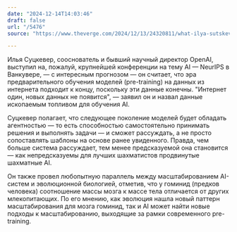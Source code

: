 ```yaml
---
date: "2024-12-14T14:03:46"
draft: false
url: "/5476"
source: "https://www.theverge.com/2024/12/13/24320811/what-ilya-sutskever-sees-openai-model-data-training"

---
```


Илья Суцкевер, сооснователь и бывший научный директор OpenAI, выступил на, пожалуй, крупнейшей конференции на тему AI — NeurIPS в Ванкувере, — с интересным прогнозом — он считает, что эра предварительного обучения моделей (pre-training) на данных из интернета подходит к концу, поскольку эти данные конечны. "Интернет один, новых данных не появится", — заявил он и назвал данные ископаемым топливом для обучения AI.

Суцкевер полагает, что следующее поколение моделей будет обладать агентностью — то есть способностью самостоятельно принимать решения и выполнять задачи — и сможет рассуждать, а не просто сопоставлять шаблоны на основе ранее увиденного. Правда, чем больше система рассуждает, тем менее предсказуемой она становится — как непредсказуемы для лучших шахматистов продвинутые шахматные AI.

Он также провел любопытную параллель между масштабированием AI-систем и эволюционной биологией, отметив, что у гоминид (предков человека) соотношение массы мозга к массе тела отличается от других млекопитающих. По его мнению, как эволюция нашла новый паттерн масштабирования для мозга гоминид, так и AI может найти новые подходы к масштабированию, выходящие за рамки современного pre-training.
